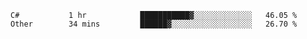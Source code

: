 <!--START_SECTION:waka-->

```text
C#           1 hr            ███████████▓░░░░░░░░░░░░░   46.05 %
Other        34 mins         ██████▓░░░░░░░░░░░░░░░░░░   26.70 %
```

<!--END_SECTION:waka-->
